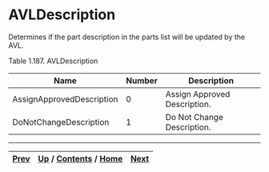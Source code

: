 
# AVLDescription

Determines if the part description in the parts list will be updated by the
AVL.

Table 1.187. AVLDescription

Name| Number| Description  
---|---|---  
AssignApprovedDescription| 0| Assign Approved Description.  
DoNotChangeDescription| 1| Do Not Change Description.  
  
  

* * *

[Prev](ch01s08s12s03.md) | [Up](ch01s08.md) / [Contents](index.md) / [Home](../../index.htm)|  [Next](ch01s08s14.md)  
---|---|---

